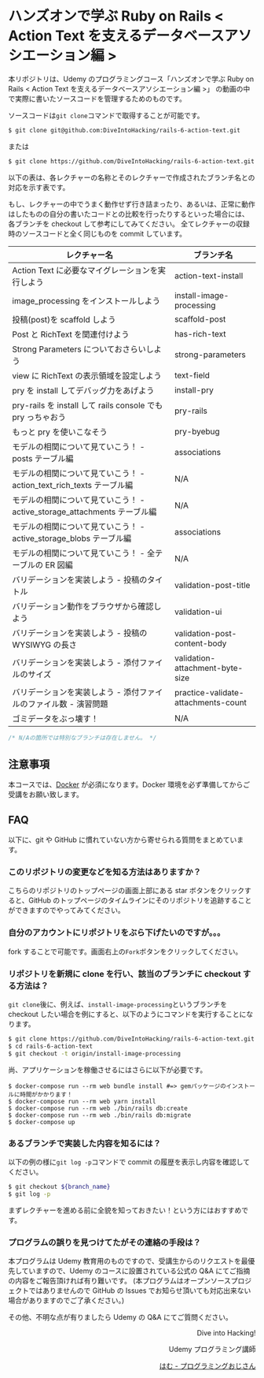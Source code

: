 # ハンズオンで学ぶ Ruby on Rails < Action Text を支えるデータベースアソシエーション編 >

本リポジトリは、Udemy のプログラミングコース「ハンズオンで学ぶ Ruby on Rails < Action Text を支えるデータベースアソシエーション編 >」 の動画の中で実際に書いたソースコードを管理するためのものです。

ソースコードは`git clone`コマンドで取得することが可能です。

```bash
$ git clone git@github.com:DiveIntoHacking/rails-6-action-text.git
```

または

```bash
$ git clone https://github.com/DiveIntoHacking/rails-6-action-text.git
```

以下の表は、各レクチャーの名称とそのレクチャーで作成されたブランチ名との対応を示す表です。

もし、レクチャーの中でうまく動作せず行き詰まったり、あるいは、正常に動作はしたものの自分の書いたコードとの比較を行ったりするといった場合には、
各ブランチを checkout して参考にしてみてください。
全てレクチャーの収録時のソースコードと全く同じものを commit しています。

| レクチャー名                                                             | ブランチ名                          |
| ------------------------------------------------------------------------ | ----------------------------------- |
| Action Text に必要なマイグレーションを実行しよう                         | action-text-install                 |
| image_processing をインストールしよう                                    | install-image-processing            |
| 投稿(post)を scaffold しよう                                             | scaffold-post                       |
| Post と RichText を関連付けよう                                          | has-rich-text                       |
| Strong Parameters についておさらいしよう                                 | strong-parameters                   |
| view に RichText の表示領域を設定しよう                                  | text-field                          |
| pry を install してデバッグ力をあげよう                                  | install-pry                         |
| pry-rails を install して rails console でも pry っちゃおう              | pry-rails                           |
| もっと pry を使いこなそう                                                | pry-byebug                          |
| モデルの相関について見ていこう！ - posts テーブル編                      | associations                        |
| モデルの相関について見ていこう！ - action_text_rich_texts テーブル編     | N/A                                 |
| モデルの相関について見ていこう！ - active_storage_attachments テーブル編 | N/A                                 |
| モデルの相関について見ていこう！ - active_storage_blobs テーブル編       | associations                        |
| モデルの相関について見ていこう！ - 全テーブルの ER 図編                  | N/A                                 |
| バリデーションを実装しよう - 投稿のタイトル                              | validation-post-title               |
| バリデーション動作をブラウザから確認しよう                               | validation-ui                       |
| バリデーションを実装しよう - 投稿の WYSIWYG の長さ                       | validation-post-content-body        |
| バリデーションを実装しよう - 添付ファイルのサイズ                        | validation-attachment-byte-size     |
| バリデーションを実装しよう - 添付ファイルのファイル数 - 演習問題         | practice-validate-attachments-count |
| ゴミデータをぶっ壊す！                                                   | N/A                                 |

```javascript
/* N/Aの箇所では特別なブランチは存在しません。 */
```

## 注意事項

本コースでは、[Docker](https://www.docker.com/) が必須になります。Docker 環境を必ず準備してからご受講をお願い致します。

## FAQ

以下に、git や GitHub に慣れていない方から寄せられる質問をまとめています。

### このリポジトリの変更などを知る方法はありますか？

こちらのリポジトリのトップページの画面上部にある star ボタンをクリックすると、GitHub のトップページのタイムラインにそのリポジトリを追跡することができますのでやってみてください。

### 自分のアカウントにリポジトリをぶら下げたいのですが。。。

fork することで可能です。画面右上の`Fork`ボタンをクリックしてください。

### リポジトリを新規に clone を行い、該当のブランチに checkout する方法は？

`git clone`後に、例えば、`install-image-processing`というブランチを checkout したい場合を例にすると、以下のようにコマンドを実行することになります。

```bash
$ git clone https://github.com/DiveIntoHacking/rails-6-action-text.git
$ cd rails-6-action-text
$ git checkout -t origin/install-image-processing
```

尚、アプリケーションを稼働させるにはさらに以下が必要です。

```
$ docker-compose run --rm web bundle install #=> gemパッケージのインストールに時間がかかります！
$ docker-compose run --rm web yarn install
$ docker-compose run --rm web ./bin/rails db:create
$ docker-compose run --rm web ./bin/rails db:migrate
$ docker-compose up
```

### あるブランチで実装した内容を知るには？

以下の例の様に`git log -p`コマンドで commit の履歴を表示し内容を確認してください。

```bash
$ git checkout ${branch_name}
$ git log -p
```

まずレクチャーを進める前に全貌を知っておきたい！という方にはおすすめです。

### プログラムの誤りを見つけてたがその連絡の手段は？

本プログラムは Udemy 教育用のものですので、受講生からのリクエストを最優先していますので、Udemy のコースに設置されている公式の Q&A にてご指摘の内容をご報告頂ければ有り難いです。
(本プログラムはオープンソースプロジェクトではありませんので GitHub の Issues でお知らせ頂いても対応出来ない場合がありますのでご了承ください。)

その他、不明な点が有りましたら Udemy の Q&A にてご質問ください。

<div align='right'>

Dive into Hacking!

</div>
<div align='right'>

Udemy プログラミング講師

</div>
<div align='right'>

[はむ - プログラミングおじさん](https://www.udemy.com/user/76100880-5658-4a37-be77-5525d39a4726/)

</div>





